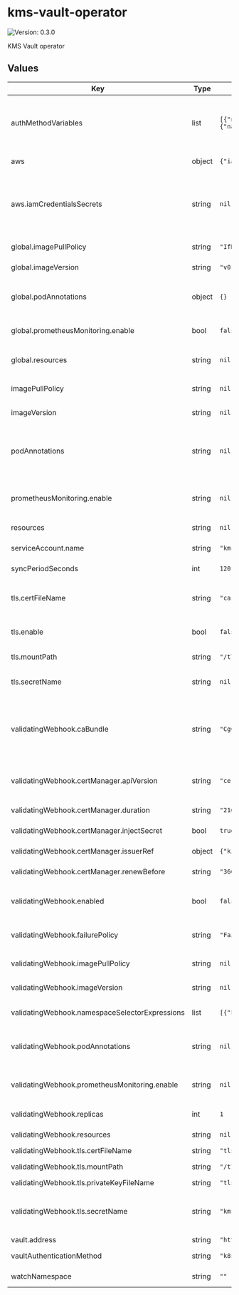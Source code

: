 # kms-vault-operator

![Version: 0.3.0](https://img.shields.io/badge/Version-0.3.0-informational?style=flat-square)

KMS Vault operator

## Values

| Key | Type | Default | Description |
|-----|------|---------|-------------|
| authMethodVariables | list | `[{"name":"VAULT_K8S_ROLE","value":"kms-vault-operator"},{"name":"VAULT_K8S_LOGIN_ENDPOINT","value":"auth/kubernetes/login"}]` | The set of environment variables required to configure the authentication to be used by the operator. The set of variables will vary depending on the value of `vaultAuthenticationMethod` and they're documented [here](https://github.com/patoarvizu/kms-vault-operator#vault). |
| aws | object | `{"iamCredentialsSecrets":null,"region":"us-east-1"}` | The value to set on the `AWS_DEFAULT_REGION` environment variable. |
| aws.iamCredentialsSecrets | string | `nil` | A list of environment variables and their references to `Secret`s that need to be added as environment variables to the operator for KMS operations. Typically either this or `.podAnnotations` (and/or `.validatingWebhook.podAnnotations`) is required for AWS authentication. |
| global.imagePullPolicy | string | `"IfNotPresent"` | The imagePullPolicy to be used on both the operator and webhook. |
| global.imageVersion | string | `"v0.15.0"` | (string) The image version used for both the operator and webhook. |
| global.podAnnotations | object | `{}` | A map of annotations to be set on both the operator and webhook pods. Useful if using an annotation-based system like [kube2iam](https://github.com/jtblin/kube2iam) for dynamically injecting credentials. |
| global.prometheusMonitoring.enable | bool | `false` | Controls whether the `ServiceMonitor` objects are created for both the operator and the webhook. |
| global.resources | string | `nil` | Map of cpu/memory resources and limits, to be set on both the operator and the webhook. |
| imagePullPolicy | string | `nil` | The imagePullPolicy to be used on the operator. Defaults to `.global.imagePullPolicy` |
| imageVersion | string | `nil` | The image version used for the operator. Defaults to `.global.imageVersion`. |
| podAnnotations | string | `nil` | A map of annotations to be set on the operator pods. Useful if using an annotation-based system like [kube2iam](https://github.com/jtblin/kube2iam) for dynamically injecting credentials. Typically, either this or `.aws.iamCredentialsSecrets` is required for AWS authentication. |
| prometheusMonitoring.enable | string | `nil` | Create the `Service` and `ServiceMonitor` objects to enable Prometheus monitoring on the operator. Defaults to `.global.prometheusMonitoring.enable`. |
| resources | string | `nil` | Map of cpu/memory resources and limits, to be set on the operator |
| serviceAccount.name | string | `"kms-vault-operator"` | The name of the `ServiceAccount` to be created. |
| syncPeriodSeconds | int | `120` | The value to be set on the `--sync-period-seconds` flag. |
| tls.certFileName | string | `"ca.crt"` | The name of the private cert file mounted on `.validatingWebhook.tls.mountPath`. The default of `tls.cert` corresponds to the file name generated by cert-manager. |
| tls.enable | bool | `false` | Controls whether the operator Vault client should use TLS when talking to the target Vault server. |
| tls.mountPath | string | `"/tls"` | The path where the CA cert from the secret should be mounted. |
| tls.secretName | string | `nil` | The name of the `Secret` from which the CA cert will be mounted. This is required if `tls.enable` is set to `true`. |
| validatingWebhook.caBundle | string | `"Cg=="` | The base64-encoded public CA certificate to be set on the `ValidatingWebhookConfiguration`. Note that it defaults to `Cg==` which is a base64-encoded empty string. If this value is not automatically set by cert-manager, or some other mutating webhook, this should be set explicitly. |
| validatingWebhook.certManager.apiVersion | string | `"cert-manager.io/v1alpha2"` | The `apiVersion` of the `Certificate` object created by the chart. It depends on the versions made available by the specific cert-manager running on the cluster. |
| validatingWebhook.certManager.duration | string | `"2160h"` | The value to be set directly on the `duration` field of the `Certificate`. |
| validatingWebhook.certManager.injectSecret | bool | `true` | Enables auto-injection of a certificate managed by [cert-manager](https://github.com/jetstack/cert-manager). |
| validatingWebhook.certManager.issuerRef | object | `{"kind":"ClusterIssuer","name":"selfsigning-issuer"}` | The `name` and `kind` of the cert-manager issuer to be used. |
| validatingWebhook.certManager.renewBefore | string | `"360h"` | The value to be set directly on the `renewBefore` field of the `Certificate`. |
| validatingWebhook.enabled | bool | `false` | Deploy the resources to enable the webhook used for custom resource validation. The rest of the settings under `validatingWebhook` are ignored if this is set to `false`. |
| validatingWebhook.failurePolicy | string | `"Fail"` | The value to set directly on the `failurePolicy` of the `ValidatingWebhookConfiguration`. Valid values are `Fail` or `Ignore`. |
| validatingWebhook.imagePullPolicy | string | `nil` | The imagePullPolicy to be used on the webhook. Defaults to `.global.imagePullPolicy` |
| validatingWebhook.imageVersion | string | `nil` | The image version used for the webhook. Defaults to `.global.imageVersion`. |
| validatingWebhook.namespaceSelectorExpressions | list | `[{"key":"kms-vault-operator","operator":"DoesNotExist"}]` | A label selector expression to determine what namespaces should be in scope for the validating webhook. |
| validatingWebhook.podAnnotations | string | `nil` | A map of annotations to be set on the webhook pods. Useful if using an annotation-based system like [kube2iam](https://github.com/jtblin/kube2iam) for dynamically injecting credentials. |
| validatingWebhook.prometheusMonitoring.enable | string | `nil` | Create the `Service` and `ServiceMonitor` objects to enable Prometheus monitoring on the webhook. Defaults to `.global.prometheusMonitoring.enable`. |
| validatingWebhook.replicas | int | `1` | Number of replicas of the validating webhook to deploy. |
| validatingWebhook.resources | string | `nil` | Map of cpu/memory resources and limits, to be set on the webhook |
| validatingWebhook.tls.certFileName | string | `"tls.crt"` |  |
| validatingWebhook.tls.mountPath | string | `"/tls"` | The path where the certificate key pair will be mounted. |
| validatingWebhook.tls.privateKeyFileName | string | `"tls.key"` |  |
| validatingWebhook.tls.secretName | string | `"kms-vault-validating-webhook"` | The name of the `Secret` that contains the certificate key pair to be used by the webhook. This is only used if `validatingWebhook.certManager.injectSecret` is set to `false`. |
| vault.address | string | `"https://vault:8200"` | The API endpoint of the target Vault cluster. |
| vaultAuthenticationMethod | string | `"k8s"` | The value to be set on the `--vault-authentication-method` flag. |
| watchNamespace | string | `""` | The value to be set on the `WATCH_NAMESPACE` environment variable. |
